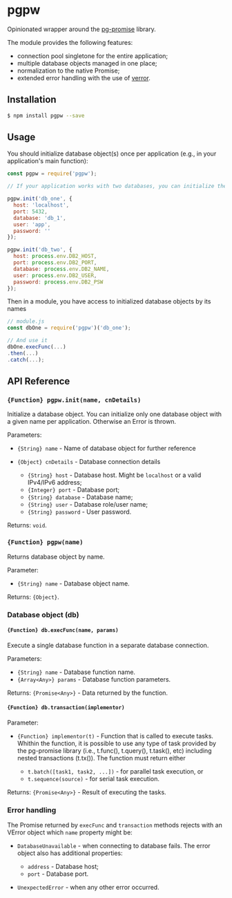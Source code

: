 # pgpw

Opinionated wrapper around the [pg-promise](https://www.npmjs.com/package/pg-promise) library.

The module provides the following features:

* connection pool singletone for the entire application;
* multiple database objects managed in one place;
* normalization to the native Promise;
* extended error handling with the use of [verror](https://www.npmjs.com/package/verror).

## Installation

```bash
$ npm install pgpw --save
```

## Usage

You should initialize database object(s) once per application (e.g., in your application's main function):

```javascript
const pgpw = require('pgpw');

// If your application works with two databases, you can initialize them both here

pgpw.init('db_one', {
  host: 'localhost',
  port: 5432,
  database: 'db_1',
  user: 'app',
  password: ''
});

pgpw.init('db_two', {
  host: process.env.DB2_HOST,
  port: process.env.DB2_PORT,
  database: process.env.DB2_NAME,
  user: process.env.DB2_USER,
  password: process.env.DB2_PSW
});
```

Then in a module, you have access to initialized database objects by its names

```javascript
// module.js
const dbOne = require('pgpw')('db_one');

// And use it
dbOne.execFunc(...)
.then(...)
.catch(...);
```

## API Reference

### `{Function} pgpw.init(name, cnDetails)`

Initialize a database object. You can initialize only one database object with a given name per application. Otherwise an Error is thrown.

Parameters:

* `{String} name` - Name of database object for further reference

* `{Object} cnDetails` - Database connection details
  * `{String} host` - Database host. Might be `localhost` or a valid IPv4/IPv6 address;
  * `{Integer} port` - Database port;
  * `{String} database` - Database name;
  * `{String} user` - Database role/user name;
  * `{String} password` - User password.

Returns: `void`.

### `{Function} pgpw(name)`

Returns database object by name.

Parameter:

* `{String} name` - Database object name.

Returns: `{Object}`.

### Database object (db)

#### `{Function} db.execFunc(name, params)`

Execute a single database function in a separate database connection.

Parameters:

* `{String} name` - Database function name.
* `{Array<Any>} params` - Database function parameters.

Returns: `{Promise<Any>}` - Data returned by the function.

#### `{Function} db.transaction(implementor)`

Parameter:

* `{Function} implementor(t)` - Function that is called to execute tasks. Whithin the function, it is possible to use any type of task provided by the pg-promise library (i.e., t.func(), t.query(), t.task(), etc) including nested transactions (t.tx()). The function must return either

  * `t.batch([task1, task2, ...])` - for parallel task execution, or
  * `t.sequence(source)` - for serial task execution.

Returns: `{Promise<Any>}` - Result of executing the tasks.

### Error handling

The Promise returned by `execFunc` and `transaction` methods rejects with an VError object which `name` property might be:

* `DatabaseUnavailable` - when connecting to database fails. The error object also has additional properties:
  * `address` - Database host;
  * `port` - Database port.

* `UnexpectedError` - when any other error occurred.
